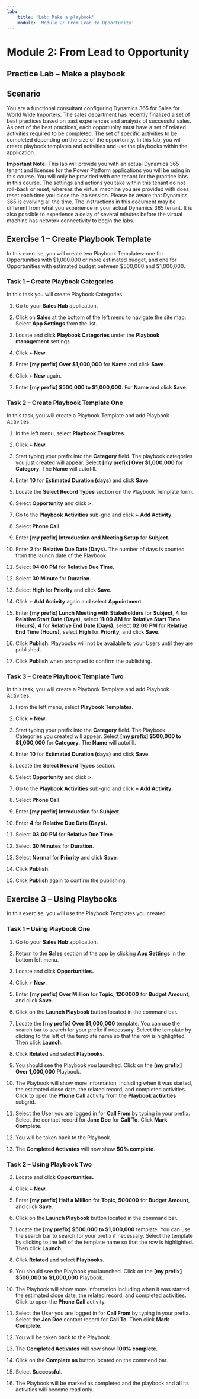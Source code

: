 ```yaml
---
lab:
    title: 'Lab: Make a playbook'
    module: 'Module 2: From Lead to Opportunity'
---
```


Module 2: From Lead to Opportunity
==================================

## Practice Lab – Make a playbook

Scenario
--------

You are a functional consultant configuring Dynamics 365 for Sales for World
Wide Importers. The sales department has recently finalized a set of best
practices based on past experiences and analysis of successful sales. As part of
the best practices, each opportunity must have a set of related activities
required to be completed. The set of specific activities to be completed
depending on the size of the opportunity. In this lab, you will create playbook
templates and activities and use the playbooks within the application.

**Important Note:** This lab will provide you with an actual Dynamics 365 tenant
and licenses for the Power Platform applications you will be using in this
course. You will only be provided with one tenant for the practice labs in this
course. The settings and actions you take within this tenant do not roll-back or
reset, whereas the virtual machine you are provided with does reset each time
you close the lab session. Please be aware that Dynamics 365 is evolving all the time. The
instructions in this document may be different from what you experience in your
actual Dynamics 365 tenant. It is also possible to experience a delay of several
minutes before the virtual machine has network connectivity to begin the labs.

Exercise 1 – Create Playbook Template
-------------------------------------

In this exercise, you will create two Playbook Templates: one for Opportunities
with $1,000,000 or more estimated budget, and one for Opportunities with
estimated budget between $500,000 and $1,000,000.

### Task 1 – Create Playbook Categories

In this task you will create Playbook Categories.

1.  Go to your **Sales Hub** application.

2.  Click on **Sales** at the bottom of the left menu to navigate the site map. Select **App Settings** from the list.

3.  Locate and click **Playbook Categories** under the **Playbook management** settings.

4.  Click **+ New**.

5.  Enter **[my prefix] Over $1,000,000** for **Name** and click **Save**.

6.  Click **+ New** again.

7.  Enter **[my prefix] $500,000 to $1,000,000**. For **Name** and click **Save**.

### Task 2 – Create Playbook Template One

In this task, you will create a Playbook Template and add Playbook Activities.

1.  In the left menu, select **Playbook Templates**.

2.  Click **+ New**.

3.  Start typing your prefix into the **Category** field. The playbook categories you just created will appear. Select **[my prefix] Over $1,000,000** for **Category**. The **Name** will autofill.

4.  Enter **10** for **Estimated Duration (days)** and click **Save**.

5.  Locate the **Select Record Types** section on the Playbook Template form.

6.  Select **Opportunity** and click **>**.

7.  Go to the **Playbook Activities** sub-grid and click **+ Add Activity**.

8.  Select **Phone Call**.

9.  Enter **[my prefix] Introduction and Meeting Setup** for **Subject**.

10. Enter **2** for **Relative Due Date (Days).** The number of days is counted
    from the launch date of the Playbook.

11. Select **04:00 PM** for **Relative Due Time**.

12. Select **30 Minute** for **Duration**.

13. Select **High** for **Priority** and click **Save**.

14. Click **+ Add Activity** again and select **Appointment**.

15. Enter **[my prefix] Lunch Meeting with Stakeholders** for **Subject**, **4** for
    **Relative Start Date (Days),** select **11:00 AM** for **Relative Start Time (Hours),** **4** for **Relative End Date (Days),** select **02:00 PM** for
    **Relative End Time (Hours),** select **High** for **Priority**, and click
    **Save**.

16. Click **Publish**. Playbooks will not be available to your Users until they
    are published.

17. Click **Publish** when prompted to confirm the publishing.

### Task 3 – Create Playbook Template Two

In this task, you will create a Playbook Template and add Playbook Activities.

1.  From the left menu, select **Playbook Templates**.

2.  Click **+ New**.

3.  Start typing your prefix into the **Category** field. The Playbook Categories you created will appear. Select **[my prefix] $500,000 to $1,000,000** for **Category**. The **Name** will autofill.

4.  Enter **10** for **Estimated Duration (days)** and click **Save**.

5.  Locate the **Select Record Types** section.

6.  Select **Opportunity** and click **>**.

7.  Go to the **Playbook Activities** sub-grid and click **+ Add Activity**.

8.  Select **Phone Call**.

9.  Enter **[my prefix] Introduction** for **Subject**.

10. Enter **4** for **Relative Due Date (Days).**

11. Select **03:00 PM** for **Relative Due Time**.

12. Select **30 Minutes** for **Duration**.

13. Select **Normal** for **Priority** and click **Save**.

14. Click **Publish**.

15. Click **Publish** again to confirm the publishing.

Exercise 3 – Using Playbooks
----------------------------

In this exercise, you will use the Playbook Templates you created.

### Task 1 – Using Playbook One 

1.  Go to your **Sales Hub** application.

2.  Return to the **Sales** section of the app by clicking **App Settings** in the bottom left menu.

3.  Locate and click **Opportunities.**

4.  Click **+ New**.

5.  Enter **[my prefix] Over Million** for **Topic**, **1200000** for **Budget Amount**, and
    click **Save**.

6.  Click on the **Launch Playbook** button located in the command bar.

7.  Locate the **[my prefix] Over $1,000,000** template. You can use the search bar to search for your prefix if necessary. Select the template by clicking to the left of the template name so that the row is highlighted. Then click **Launch**. 

8.  Click **Related** and select **Playbooks**.

9.  You should see the Playbook you launched. Click on the **[my prefix] Over 1,000,000**
    Playbook.

10. The Playbook will show more information, including when it was started, the
    estimated close date, the related record, and completed activities. Click to
    open the **Phone Call** activity from  the **Playbook activities** subgrid.

11. Select the User you are logged in for **Call From** by typing in your prefix. Select the contact record for **Jane Doe** for
    **Call To**. Click **Mark Complete**.

12. You will be taken back to the Playbook.

13. The **Completed Activates** will now show **50% complete**.

### Task 2 – Using Playbook Two 

3.  Locate and click **Opportunities.**

4.  Click **+ New**.

5.  Enter **[my prefix] Half a Million** for **Topic**, **500000** for **Budget Amount**,
    and click **Save**.

6.  Click on the **Launch Playbook** button located in the command bar.

7.  Locate the **[my prefix] $500,000 to $1,000,000** template. You can use the search bar to search for your prefix if necessary. Select the template by clicking to the left of the template name so that the row is highlighted. Then click **Launch**. 

8.  Click **Related** and select **Playbooks**.

9.  You should see the Playbook you launched. Click on the **[my prefix] $500,000 to $1,000,000** Playbook.

10. The Playbook will show more information including when it was started, the
    estimated close date, the related record, and completed activities. Click to
    open the **Phone Call** activity.

11. Select the User you are logged in for **Call From** by typing in your prefix. Select the **Jon Doe** contact record for
    **Call To**. Then click **Mark Complete**.

12. You will be taken back to the Playbook.

13. The **Completed Activates** will now show **100% complete**.

14. Click on the **Complete as** button located on the commend bar.

15. Select **Successful**.

16. The Playbook will be marked as completed and the playbook and all its
    activities will become read only.
